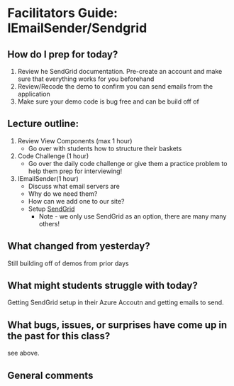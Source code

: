 # Facilitators Guide: IEmailSender/Sendgrid

## How do I prep for today?
1. Review he SendGrid documentation. Pre-create an account and make sure that everything works for you beforehand
2. Review/Recode the demo to confirm you can send emails from the application
3. Make sure your demo code is bug free and can be build off of

## Lecture outline:
1. Review View Components (max 1 hour)
   - Go over with students how to structure their baskets
1. Code Challenge (1 hour)
   - Go over the daily code challenge or give them a practice problem to help them prep for interviewing!
2. IEmailSender(1 hour)
   - Discuss what email servers are
   - Why do we need them?
   - How can we add one to our site?
   - Setup [SendGrid](email.md)
     - Note - we only use SendGrid as an option, there are many many others!

## What changed from yesterday?
Still building off of demos from prior days

## What might students struggle with today?
Getting SendGrid setup in their Azure Accoutn and getting emails to send.

## What bugs, issues, or surprises have come up in the past for this class?
see above.

## General comments
